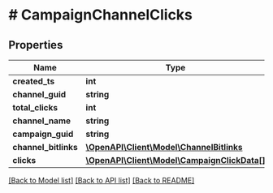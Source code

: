 # # CampaignChannelClicks

## Properties

Name | Type | Description | Notes
------------ | ------------- | ------------- | -------------
**created_ts** | **int** |  | [optional]
**channel_guid** | **string** |  | [optional]
**total_clicks** | **int** |  | [optional]
**channel_name** | **string** |  | [optional]
**campaign_guid** | **string** |  | [optional]
**channel_bitlinks** | [**\OpenAPI\Client\Model\ChannelBitlinks**](ChannelBitlinks.md) |  | [optional]
**clicks** | [**\OpenAPI\Client\Model\CampaignClickData[]**](CampaignClickData.md) |  | [optional]

[[Back to Model list]](../../README.md#models) [[Back to API list]](../../README.md#endpoints) [[Back to README]](../../README.md)
